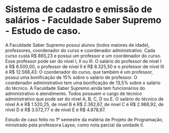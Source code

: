 # Sistema de cadastro e emissão de salários - Faculdade Saber Supremo - Estudo de caso.

A Faculdade Saber Supremo possui alunos (todos maiores de idade), professores, coordenador do curso e coordenador administrativo.
Cada curso custa R$ 865,23 e possui um professor e um coordenador do curso. Esse professor pode ser do nível I, II ou III. O salário do professor de nível I é R$ 6.500,00, o professor de nível II é R$ 8.325,50 e o professor de nível III é R$ 12.568,43. O coordenador do curso, que também é um professor, possui uma bonificação de 15% sobre o salário de professor. O coordenador administrativo tem uma bonificação de 13,5% sobre o salário do técnico. 
A Faculdade Saber Supremo ainda tem funcionários do administrativo e atendimento. 
Todos possuem o cargo de técnico administrativo que pode ser do nível A, B, C, D ou E. O salário do técnico de nível A é R$ 1.520,25, de nível B é R$ 2.362,67, de nível C é R$ 2.988,92, de nível D é R$ 3.572,77 e de nível E é R$ 4.878,67.


Estudo de caso feito no 1º semestre da matéria de Projeto de Programação, ministrado pela professora Layse, como nota parcial da unidade II.
